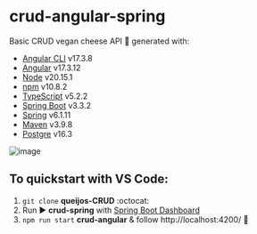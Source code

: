 # crud-angular-spring

Basic CRUD vegan cheese API :seedling: generated with: 
-  [Angular CLI](https://github.com/angular/angular-cli) v17.3.8
-  [Angular](https://github.com/angular/angular) v17.3.12
-  [Node](https://nodejs.org/pt) v20.15.1
-  [npm](https://www.npmjs.com/package/npm/v/10.8.2) v10.8.2
-  [TypeScript](https://www.typescriptlang.org/) v5.2.2
-  [Spring Boot](https://github.com/spring-projects/spring-boot) v3.3.2
-  [Spring](https://docs.spring.io/spring-framework/reference/overview.html) v6.1.11
-  [Maven](https://maven.apache.org/users/index.html) v3.9.8
-  [Postgre](https://www.postgresql.org/) v16.3

![image](https://github.com/user-attachments/assets/f36e36ae-787a-44ab-a960-3375c2716b65)

## To quickstart with VS Code:

1. `git clone` **queijos-CRUD** :octocat:
2. Run :arrow_forward: **crud-spring** with [Spring Boot Dashboard](https://marketplace.visualstudio.com/items?itemName=vscjava.vscode-spring-boot-dashboard)
3. `npm run start` **crud-angular** & follow http://localhost:4200/ :rocket:
